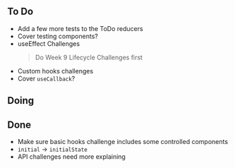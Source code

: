 ## To Do

- Add a few more tests to the ToDo reducers
- Cover testing components?
- useEffect Challenges
    > Do Week 9 Lifecycle Challenges first
- Custom hooks challenges
- Cover `useCallback`?

## Doing


## Done

- Make sure basic hooks challenge includes some controlled components
- `initial` -> `initialState`
- API challenges need more explaining
